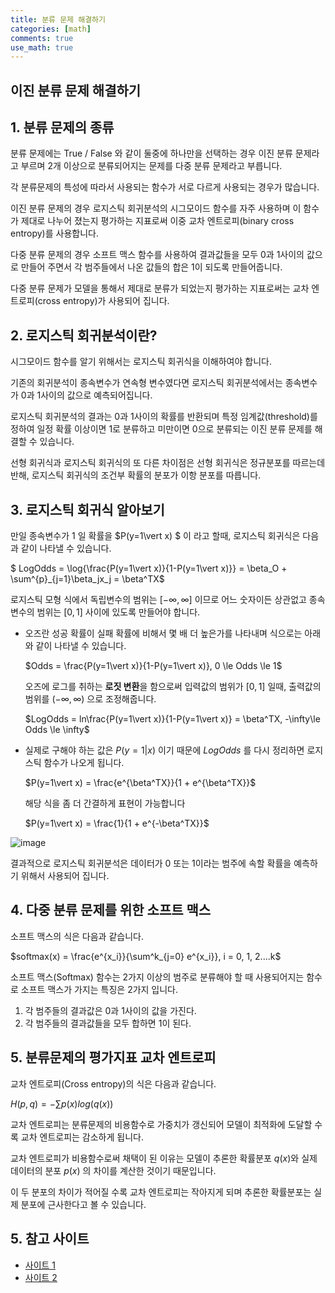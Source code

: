 ```yaml
---
title: 분류 문제 해결하기
categories: [math]
comments: true
use_math: true
---
```




## 이진 분류 문제 해결하기



## 1. 분류 문제의 종류

분류 문제에는 True / False 와 같이 둘중에 하나만을 선택하는 경우 이진 분류 문제라고 부르며 2개 이상으로 분류되어지는 문제를 다중 분류 문제라고 부릅니다.

각 분류문제의 특성에 따라서 사용되는 함수가 서로 다르게 사용되는 경우가 많습니다.

이진 분류 문제의 경우 로지스틱 회귀분석의 시그모이드 함수를 자주 사용하며 이 함수가 제대로 나누어 졌는지 평가하는 지표로써 이중 교차 엔트로피(binary cross entropy)를 사용합니다.

다중 분류 문제의 경우 소프트 맥스 함수를 사용하여 결과값들을 모두 0과 1사이의 값으로 만들어 주면서 각 범주들에서 나온 값들의 합은 1이 되도록 만들어줍니다.

다중 분류 문제가 모델을 통해서 제대로 분류가 되었는지 평가하는 지표로써는 교차 엔트로피(cross entropy)가 사용되어 집니다.



## 2. 로지스틱 회귀분석이란?

시그모이드 함수를 알기 위해서는 로지스틱 회귀식을 이해하여야 합니다.

기존의 회귀분석이 종속변수가 연속형 변수였다면 로지스틱 회귀분석에서는 종속변수가 0과 1사이의 값으로 예측되어집니다.

로지스틱 회귀분석의 결과는 0과 1사이의 확률를 반환되며 특정 임계값(threshold)를 정하여 일정 확률 이상이면 1로 분류하고 미만이면 0으로 분류되는 이진 분류 문제를 해결할 수 있습니다.

선형 회귀식과 로지스틱 회귀식의 또 다른 차이점은 선형 회귀식은 정규분포를 따르는데 반해, 로지스틱 회귀식의 조건부 확률의 분포가 이항 분포를 따릅니다.



## 3. 로지스틱 회귀식 알아보기

만일 종속변수가 $1$ 일 확률을 $P(y=1\vert x) $ 이 라고 할때, 로지스틱 회귀식은 다음과 같이 나타낼 수 있습니다.

$ LogOdds =  \log{\frac{P(y=1\vert x)}{1-P(y=1\vert x)}} = \beta_O + \sum^{p}_{j=1}\beta_jx_j = \beta^TX$

로지스틱 모형 식에서 독립변수의 범위는 $[-\infty, \infty]$ 이므로 어느 숫자이든 상관없고 종속변수의 범위는 $[0, 1]$ 사이에 있도록 만들어야 합니다.

- 오즈란 성공 확률이 실패 확률에 비해서 몇 배 더 높은가를 나타내며 식으로는 아래와 같이 나타낼 수 있습니다. 

  $Odds = \frac{P(y=1\vert x)}{1-P(y=1\vert x)}, 0 \le Odds \le 1$

  오즈에 로그를 취하는 **로짓 변환**을 함으로써 입력값의 범위가 $[0, 1]$ 일때, 출력값의 범위를 $(-\infty, \infty)$ 으로 조정해줍니다.

  $LogOdds = ln\frac{P(y=1\vert x)}{1-P(y=1\vert x)} = \beta^TX, -\infty\le Odds \le \infty$

- 실제로 구해야 하는 값은 $P(y=1\vert x)$ 이기 때문에 $LogOdds$ 를 다시 정리하면 로지스틱 함수가 나오게 됩니다.

  $P(y=1\vert x) = \frac{e^{\beta^TX}}{1 + e^{\beta^TX}}$

  해당 식을 좀 더 간결하게 표현이 가능합니다

  $P(y=1\vert x) = \frac{1}{1 + e^{-\beta^TX}}$

![image](https://user-images.githubusercontent.com/51338268/138713672-1fab895a-c571-4fac-9fd4-fd03d5275d2a.png)

결과적으로 로지스틱 회귀분석은 데이터가 0 또는 1이라는 범주에 속할 확률을 예측하기 위해서 사용되어 집니다.



## 4. 다중 분류 문제를 위한 소프트 맥스

소프트 맥스의 식은 다음과 같습니다.

$softmax(x) = \frac{e^{x_i}}{\sum^k_{j=0} e^{x_i}}, i = 0, 1, 2....k$

소프트 맥스(Softmax) 함수는 2가지 이상의 범주로 분류해야 할 때 사용되어지는 함수로 소프트 맥스가 가지는 특징은 2가지 입니다.

1. 각 범주들의 결과값은 0과 1사이의 값을 가진다.
2. 각 범주들의 결과값들을 모두 합하면 1이 된다.



## 5. 분류문제의 평가지표 교차 엔트로피

교차 엔트로피(Cross entropy)의 식은 다음과 같습니다.

$H(p,q) = -\sum p(x) log(q(x))$​​

교차 엔트로피는 분류문제의 비용함수로 가중치가 갱신되어 모델이 최적화에 도달할 수록 교차 엔트로피는 감소하게 됩니다.

교차 엔트로피가 비용함수로써 채택이 된 이유는 모델이 추론한 확률분포 $q(x)$와 실제 데이터의 분포 $p(x)$ 의 차이를 계산한 것이기 때문입니다.

이 두 분포의 차이가 적어질 수록 교차 엔트로피는 작아지게 되며 추론한 확률분포는 실제 분포에 근사한다고 볼 수 있습니다.



## 5. 참고 사이트

- [사이트 1](https://nittaku.tistory.com/478)
- [사이트 2](https://ko.wikipedia.org/wiki/%EB%A1%9C%EC%A7%80%EC%8A%A4%ED%8B%B1_%ED%9A%8C%EA%B7%80)

